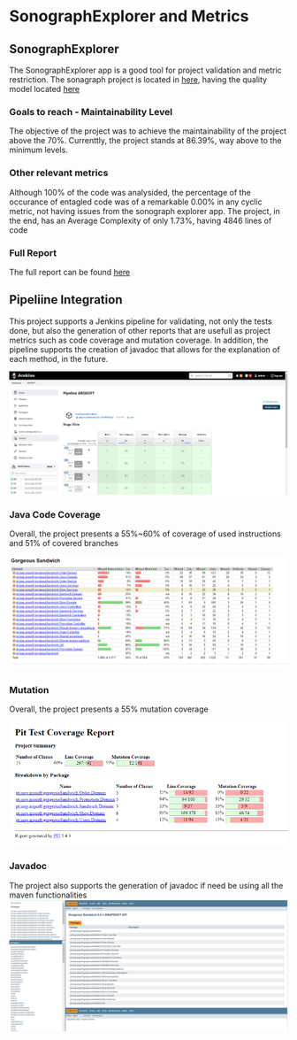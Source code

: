 # SonographExplorer and Metrics

## SonographExplorer

The SonographExplorer app is a good tool for project validation and metric restriction.
The sonagraph project is located in [here](../ARQSOFT.sonargraph), having the quality model located [here](ARQSOFT-Quality-Model.sgqm)

### Goals to reach - Maintainability Level

The objective of the project was to achieve the maintainability of the project above the 70%. Currenttly, the project stands at 86.39%,
way above to the minimum levels.

### Other relevant metrics

Although 100% of the code was analysided, the percentage of the occurance of entagled code was of a remarkable 0.00% in any cyclic metric, not having issues from the sonograph explorer app.
The project, in the end, has an Average Complexity of only 1.73%, having 4846 lines of code


### Full Report

The full report can be found [here](html/ARQSOFT_2022-11-14_20-56-49_741.html)


## Pipeliine Integration

This project supports a Jenkins pipeline for validating, not only the tests done, but also the generation of other reports that are usefull as project metrics such as code coverage and mutation coverage.
In addition, the pipeline supports the creation of javadoc that allows for the explanation of each method, in the future.

![pipeline overview](jenkinspipeline.png)

### Java Code Coverage


Overall, the project presents a 55%~60% of coverage of used instructions and 51% of covered branches

![jacoco](javacodecoverage.png)


### Mutation

Overall, the project presents a 55% mutation coverage

![pitest](pitmutationreport.png)


### Javadoc

The project also supports the generation of javadoc if need be using all the maven functionalities
![javadoc](javadoc.png)

